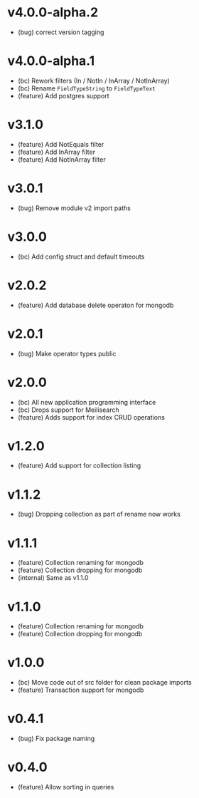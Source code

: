 # v4.0.0-alpha.2

- (bug) correct version tagging

# v4.0.0-alpha.1

- (bc) Rework filters (In / NotIn / InArray / NotInArray)
- (bc) Rename `FieldTypeString` to `FieldTypeText`
- (feature) Add postgres support

# v3.1.0

- (feature) Add NotEquals filter
- (feature) Add InArray filter
- (feature) Add NotInArray filter

# v3.0.1

- (bug) Remove module v2 import paths

# v3.0.0

- (bc) Add config struct and default timeouts

# v2.0.2

- (feature) Add database delete operaton for mongodb

# v2.0.1

- (bug) Make operator types public

# v2.0.0

- (bc) All new application programming interface
- (bc) Drops support for Meilisearch
- (feature) Adds support for index CRUD operations

# v1.2.0

- (feature) Add support for collection listing

# v1.1.2

- (bug) Dropping collection as part of rename now works

# v1.1.1

- (feature) Collection renaming for mongodb
- (feature) Collection dropping for mongodb
- (internal) Same as v1.1.0

# v1.1.0

- (feature) Collection renaming for mongodb
- (feature) Collection dropping for mongodb

# v1.0.0

- (bc) Move code out of src folder for clean package imports
- (feature) Transaction support for mongodb

# v0.4.1

- (bug) Fix package naming

# v0.4.0

- (feature) Allow sorting in queries
